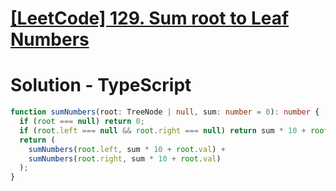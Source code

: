 # [[LeetCode] 129. Sum root to Leaf Numbers](https://leetcode.com/problems/sum-root-to-leaf-numbers/description)

# Solution - TypeScript

```typescript
function sumNumbers(root: TreeNode | null, sum: number = 0): number {
  if (root === null) return 0;
  if (root.left === null && root.right === null) return sum * 10 + root.val;
  return (
    sumNumbers(root.left, sum * 10 + root.val) +
    sumNumbers(root.right, sum * 10 + root.val)
  );
}
```
